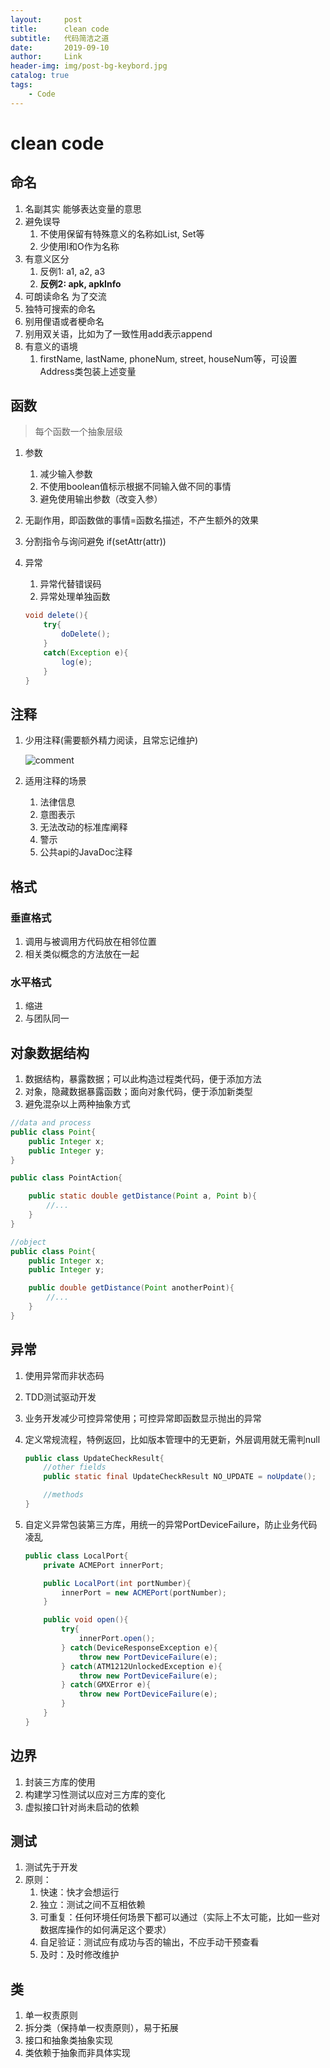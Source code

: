 ```yaml
---
layout:     post
title:      clean code
subtitle:   代码简洁之道
date:       2019-09-10
author:     Link
header-img: img/post-bg-keybord.jpg
catalog: true
tags:
    - Code
---
```

# clean code

## 命名

1. 名副其实
   能够表达变量的意思
2. 避免误导
   1. 不使用保留有特殊意义的名称如List, Set等
   2. 少使用l和O作为名称
3. 有意义区分
   1. 反例1: a1, a2, a3
   2. **反例2: apk, apkInfo**
4. 可朗读命名
   为了交流
5. 独特可搜索的命名
6. 别用俚语或者梗命名
7. 别用双关语，比如为了一致性用add表示append
8. 有意义的语境
   1. firstName, lastName, phoneNum, street, houseNum等，可设置Address类包装上述变量

## 函数

> 每个函数一个抽象层级

1. 参数
   1. 减少输入参数
   2. 不使用boolean值标示根据不同输入做不同的事情
   3. 避免使用输出参数（改变入参）
2. 无副作用，即函数做的事情=函数名描述，不产生额外的效果
3. 分割指令与询问避免 if(setAttr(attr))
4. 异常
   1. 异常代替错误码
   2. 异常处理单独函数

   ```java
   void delete(){
       try{
           doDelete();
       }
       catch(Exception e){
           log(e);
       }
   }
   ```

## 注释

1. 少用注释(需要额外精力阅读，且常忘记维护)

    ![comment](/img/bad_comment.jpg)

2. 适用注释的场景
   1. 法律信息
   2. 意图表示
   3. 无法改动的标准库阐释
   4. 警示
   5. 公共api的JavaDoc注释

## 格式

### 垂直格式

1. 调用与被调用方代码放在相邻位置
2. 相关类似概念的方法放在一起

### 水平格式

1. 缩进
2. 与团队同一

## 对象数据结构

1. 数据结构，暴露数据；可以此构造过程类代码，便于添加方法
2. 对象，隐藏数据暴露函数；面向对象代码，便于添加新类型
3. 避免混杂以上两种抽象方式

```java
//data and process
public class Point{
    public Integer x;
    public Integer y;
}

public class PointAction{

    public static double getDistance(Point a, Point b){
        //...
    }
}

//object
public class Point{
    public Integer x;
    public Integer y;

    public double getDistance(Point anotherPoint){
        //...
    }
}
```

## 异常

1. 使用异常而非状态码
2. TDD测试驱动开发
3. 业务开发减少可控异常使用；可控异常即函数显示抛出的异常
4. 定义常规流程，特例返回，比如版本管理中的无更新，外层调用就无需判null

    ```java
    public class UpdateCheckResult{
        //other fields
        public static final UpdateCheckResult NO_UPDATE = noUpdate();

        //methods
    }
    ```

5. 自定义异常包装第三方库，用统一的异常PortDeviceFailure，防止业务代码凌乱

    ```java
    public class LocalPort{
        private ACMEPort innerPort;

        public LocalPort(int portNumber){
            innerPort = new ACMEPort(portNumber);
        }

        public void open(){
            try{
                innerPort.open();
            } catch(DeviceResponseException e){
                throw new PortDeviceFailure(e);
            } catch(ATM1212UnlockedException e){
                throw new PortDeviceFailure(e);
            } catch(GMXError e){
                throw new PortDeviceFailure(e);
            }
        }
    }
    ```

## 边界

1. 封装三方库的使用
2. 构建学习性测试以应对三方库的变化
3. 虚拟接口针对尚未启动的依赖

## 测试

1. 测试先于开发
2. 原则：
   1. 快速：快才会想运行
   2. 独立：测试之间不互相依赖
   3. 可重复：任何环境任何场景下都可以通过（实际上不太可能，比如一些对数据库操作的如何满足这个要求）
   4. 自足验证：测试应有成功与否的输出，不应手动干预查看
   5. 及时：及时修改维护

## 类

1. 单一权责原则
2. 拆分类（保持单一权责原则），易于拓展
3. 接口和抽象类抽象实现
4. 类依赖于抽象而非具体实现
